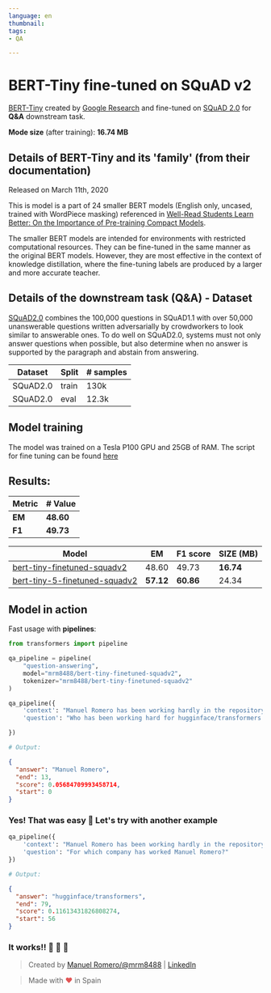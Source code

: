 ```yaml
---
language: en
thumbnail:
tags:
- QA

---
```


# BERT-Tiny fine-tuned on SQuAD v2

[BERT-Tiny](https://github.com/google-research/bert/) created by [Google Research](https://github.com/google-research) and fine-tuned on [SQuAD 2.0](https://rajpurkar.github.io/SQuAD-explorer/) for **Q&A** downstream task.

**Mode size** (after training): **16.74 MB**

## Details of BERT-Tiny and its 'family' (from their documentation)

Released on March 11th, 2020

This is model is a part of 24 smaller BERT models (English only, uncased, trained with WordPiece masking) referenced in [Well-Read Students Learn Better: On the Importance of Pre-training Compact Models](https://arxiv.org/abs/1908.08962).

The smaller BERT models are intended for environments with restricted computational resources. They can be fine-tuned in the same manner as the original BERT models. However, they are most effective in the context of knowledge distillation, where the fine-tuning labels are produced by a larger and more accurate teacher.

## Details of the downstream task (Q&A) - Dataset

[SQuAD2.0](https://rajpurkar.github.io/SQuAD-explorer/) combines the 100,000 questions in SQuAD1.1 with over 50,000 unanswerable questions written adversarially by crowdworkers to look similar to answerable ones. To do well on SQuAD2.0, systems must not only answer questions when possible, but also determine when no answer is supported by the paragraph and abstain from answering.

| Dataset  | Split | # samples |
| -------- | ----- | --------- |
| SQuAD2.0 | train | 130k      |
| SQuAD2.0 | eval  | 12.3k     |

## Model training

The model was trained on a Tesla P100 GPU and 25GB of RAM.
The script for fine tuning can be found [here](https://github.com/huggingface/transformers/blob/master/examples/question-answering/run_squad.py)

## Results:

| Metric | # Value   |
| ------ | --------- |
| **EM** | **48.60** |
| **F1** | **49.73** |


| Model                                                                                     | EM        | F1 score  | SIZE (MB) |
| ----------------------------------------------------------------------------------------- | --------- | --------- | --------- |
| [bert-tiny-finetuned-squadv2](https://huggingface.co/mrm8488/bert-tiny-finetuned-squadv2) | 48.60     | 49.73     | **16.74** |
| [bert-tiny-5-finetuned-squadv2](https://huggingface.co/mrm8488/bert-tiny-5-finetuned-squadv2) | **57.12** | **60.86** | 24.34  

## Model in action

Fast usage with **pipelines**:

```python
from transformers import pipeline

qa_pipeline = pipeline(
    "question-answering",
    model="mrm8488/bert-tiny-finetuned-squadv2",
    tokenizer="mrm8488/bert-tiny-finetuned-squadv2"
)

qa_pipeline({
    'context': "Manuel Romero has been working hardly in the repository hugginface/transformers lately",
    'question': "Who has been working hard for hugginface/transformers lately?"

})

# Output:
```

```json
{
  "answer": "Manuel Romero",
  "end": 13,
  "score": 0.05684709993458714,
  "start": 0
}
```

### Yes! That was easy 🎉 Let's try with another example

```python
qa_pipeline({
    'context': "Manuel Romero has been working hardly in the repository hugginface/transformers lately",
    'question': "For which company has worked Manuel Romero?"
})

# Output:
```

```json
{
  "answer": "hugginface/transformers",
  "end": 79,
  "score": 0.11613431826808274,
  "start": 56
}
```

### It works!! 🎉 🎉 🎉

> Created by [Manuel Romero/@mrm8488](https://twitter.com/mrm8488) | [LinkedIn](https://www.linkedin.com/in/manuel-romero-cs/)

> Made with <span style="color: #e25555;">&hearts;</span> in Spain
